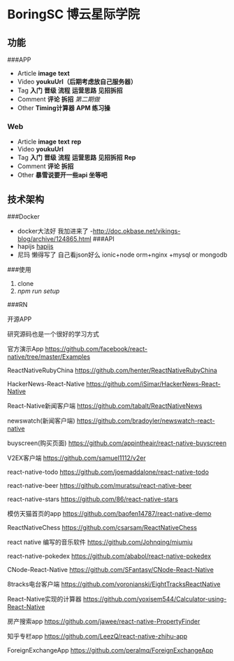 # BoringSC 博云星际学院
## 功能
###APP
- Article **image** **text**
- Video **youkuUrl（后期考虑放自己服务器）**
- Tag **入门** **晋级** **流程** **运营思路** **见招拆招**
- Comment **评论** **拆招** *第二期做*
- Other **Timing计算器** **APM 练习操**

### Web
- Article **image** **text** **rep**
- Video **youkuUrl**
- Tag **入门** **晋级** **流程** **运营思路** **见招拆招** **Rep**
- Comment **评论** **拆招**
- Other **暴雪说要开一些api 坐等吧**

## 技术架构
###Docker
- docker大法好 我加进来了
-http://doc.okbase.net/vikings-blog/archive/124865.html
###API
- hapijs [hapijs](http://hapijs.com/)
- 尼玛 懒得写了 自己看json好么
ionic+node orm+nginx +mysql or mongodb

###使用
1. clone
2. *npm run setup*


###RN

开源APP

研究源码也是一个很好的学习方式

官方演示App https://github.com/facebook/react-native/tree/master/Examples

ReactNativeRubyChina https://github.com/henter/ReactNativeRubyChina

HackerNews-React-Native https://github.com/iSimar/HackerNews-React-Native

React-Native新闻客户端 https://github.com/tabalt/ReactNativeNews

newswatch(新闻客户端) https://github.com/bradoyler/newswatch-react-native

buyscreen(购买页面) https://github.com/appintheair/react-native-buyscreen

V2EX客户端 https://github.com/samuel1112/v2er

react-native-todo https://github.com/joemaddalone/react-native-todo

react-native-beer https://github.com/muratsu/react-native-beer

react-native-stars https://github.com/86/react-native-stars

模仿天猫首页的app https://github.com/baofen14787/react-native-demo

ReactNativeChess https://github.com/csarsam/ReactNativeChess

react native 编写的音乐软件 https://github.com/Johnqing/miumiu

react-native-pokedex https://github.com/ababol/react-native-pokedex

CNode-React-Native https://github.com/SFantasy/CNode-React-Native

8tracks电台客户端 https://github.com/voronianski/EightTracksReactNative

React-Native实现的计算器 https://github.com/yoxisem544/Calculator-using-React-Native

房产搜索app https://github.com/jawee/react-native-PropertyFinder

知乎专栏app https://github.com/LeezQ/react-native-zhihu-app

ForeignExchangeApp https://github.com/peralmq/ForeignExchangeApp
